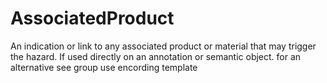 AssociatedProduct
=================

An indication or link to any associated product or material that may trigger the hazard. If used directly on an annotation or semantic object. for an alternative see group use encording template

